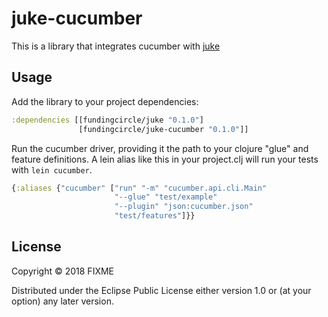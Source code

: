 # juke-cucumber

This is a library that integrates cucumber with [juke](..)

## Usage

Add the library to your project dependencies:

```clojure
:dependencies [[fundingcircle/juke "0.1.0"]
               [fundingcircle/juke-cucumber "0.1.0"]]
```

Run the cucumber driver, providing it the path to your clojure "glue"
and feature definitions. A lein alias like this in your project.clj
will run your tests with `lein cucumber`.
```clojure
{:aliases {"cucumber" ["run" "-m" "cucumber.api.cli.Main"
                       "--glue" "test/example"
                       "--plugin" "json:cucumber.json"
                       "test/features"]}}
```

## License

Copyright © 2018 FIXME

Distributed under the Eclipse Public License either version 1.0 or (at
your option) any later version.
